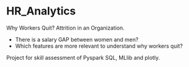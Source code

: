 # HR_Analytics

Why Workers Quit? Attrition in an Organization.

- There is a salary GAP between women and men?
- Which features are more relevant to understand why workers quit?

Project for skill assessment of Pyspark SQL, MLlib and plotly.
